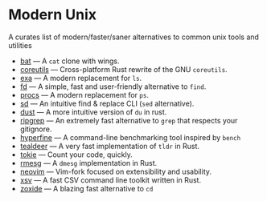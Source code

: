 # Modern Unix

A curates list of modern/faster/saner alternatives to common unix tools and utilities


* [bat](https://github.com/sharkdp/bat) — A `cat` clone with wings.
* [coreutils](https://github.com/uutils/coreutils) — Cross-platform Rust rewrite of the GNU `coreutils`.
* [exa](https://github.com/ogham/exa) — A modern replacement for `ls`.
* [fd](https://github.com/sharkdp/fd) — A simple, fast and user-friendly alternative to `find`.
* [procs](https://github.com/dalance/procs) — A modern replacement for `ps`.
* [sd](https://github.com/chmln/sd) — An intuitive find & replace CLI (`sed` alternative).
* [dust](https://github.com/bootandy/dust) — A more intuitive version of `du` in rust.
* [ripgrep](https://github.com/BurntSushi/ripgrep) — An extremely fast alternative to `grep` that respects your gitignore.
* [hyperfine](https://github.com/sharkdp/hyperfine) — A command-line benchmarking tool inspired by `bench`
* [tealdeer](https://github.com/dbrgn/tealdeer) — A very fast implementation of `tldr` in Rust.
* [tokie](https://github.com/XAMPPRocky/tokei) — Count your code, quickly. 
* [rmesg](https://github.com/polyverse/rmesg) — A `dmesg` implementation in Rust.
* [neovim](https://github.com/neovim/neovim) — Vim-fork focused on extensibility and usability.
* [xsv](https://github.com/BurntSushi/xsv) — A fast CSV command line toolkit written in Rust.
* [zoxide](https://github.com/ajeetdsouza/zoxide) — A blazing fast alternative to `cd`
